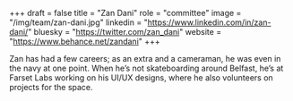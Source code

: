 +++
draft = false
title = "Zan Dani"
role = "committee"
image = "/img/team/zan-dani.jpg"
linkedin = "https://www.linkedin.com/in/zan-dani/"
bluesky = "https://twitter.com/zan_dani"
website = "https://www.behance.net/zandani"
+++

Zan has had a few careers; as an extra and a cameraman, he was even in the navy at one point. When he’s not skateboarding around Belfast, he’s at Farset Labs working on his UI/UX designs, where he also volunteers on projects for the space.